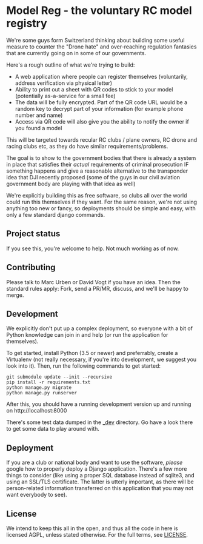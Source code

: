 Model Reg - the voluntary RC model registry
===========================================

We're some guys form Switzerland thinking about building some useful measure to
counter the "Drone hate" and over-reaching regulation fantasies that are
currently going on in some of our governments.

Here's a rough outline of what we're trying to build:

* A web application where people can register themselves (voluntarily, address
  verification via physical letter)
* Ability to print out a sheet with QR codes to stick to your model
  (potentially as-a-service for a small fee)
* The data will be fully encrypted. Part of the QR code URL would be a random
  key to decrypt part of your information (for example phone number and name)
* Access via QR code will also give you the ability to notify the owner if you
  found a model

This will be targeted towards recular RC clubs / plane owners, RC drone and
racing clubs etc, as they do have similar requirements/problems.

The goal is to show to the government bodies that there is already a system in
place that satisfies their *actual* requirements of criminal prosecution IF
something happens and give a reasonable alternative to the transponder idea
that DJI recently proposed (some of the guys in our civil aviation government
body are playing with that idea as well)

We're explicitly building this as free software, so clubs all over the world
could run this themselves if they want. For the same reason, we're not using
anything too new or fancy, so deployments should be simple and easy, with
only a few standard django commands.


Project status
--------------

If you see this, you're welcome to help. Not much working as of now.

Contributing
------------

Please talk to Marc Urben or David Vogt if you have an idea. Then the standard
rules apply: Fork, send a PR/MR, discuss, and we'll be happy to merge.

Development
-----------

We explicitly don't put up a complex deployment, so everyone with a bit of
Python knowledge can join in and help (or run the application for themselves).

To get started, install Python (3.5 or newer) and preferrably, create a
Virtualenv (not really necessary, if you're into development, we suggest you
look into it). Then, run the following commands to get started:

    git submodule update --init --recursive
    pip install -r requirements.txt
    python manage.py migrate
    python manage.py runserver

After this, you should have a running development version up and running on
http://localhost:8000

There's some test data dumped in the [_dev](_dev/) directory. Go have a look
there to get some data to play around with.

Deployment
----------

If you are a club or national body and want to use the software, *please*
google how to properly deploy a Django application. There's a few more things
to consider (like using a proper SQL database instead of sqlite3, and using an
SSL/TLS certificate. The latter is utterly important, as there will be
person-related information transferred on this application that you may not
want everybody to see).

License
-------

We intend to keep this all in the open, and thus all the code in here is licensed
AGPL, unless stated otherwise. For the full terms, see [LICENSE](LICENSE).


<!-- vim:set syntax=markdown tw=76 spelllang=en: -->
